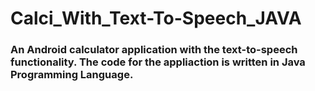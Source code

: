 # Calci_With_Text-To-Speech_JAVA


### An Android calculator application with the text-to-speech functionality. The code for the appliaction is written in Java Programming Language.
